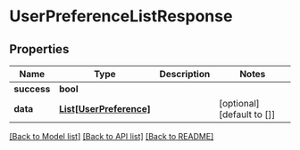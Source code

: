 # UserPreferenceListResponse

## Properties
Name | Type | Description | Notes
------------ | ------------- | ------------- | -------------
**success** | **bool** |  | 
**data** | [**List[UserPreference]**](UserPreference.md) |  | [optional] [default to []]

[[Back to Model list]](../README.md#documentation-for-models) [[Back to API list]](../README.md#documentation-for-api-endpoints) [[Back to README]](../README.md)


